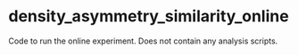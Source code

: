 # density_asymmetry_similarity_online
Code to run the online experiment. Does not contain any analysis scripts.

